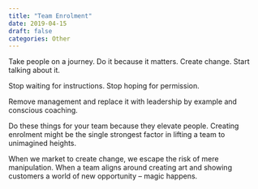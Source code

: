 ```yaml
---
title: "Team Enrolment"
date: 2019-04-15
draft: false
categories: Other
---
```


Take people on a journey. Do it because it matters. Create change. Start talking about it.

Stop waiting for instructions. Stop hoping for permission.

Remove management and replace it with leadership by example and conscious coaching.

Do these things for your team because they elevate people. Creating enrolment might be the single strongest factor in lifting a team to unimagined heights.

When we market to create change, we escape the risk of mere manipulation. When a team aligns around creating art and showing customers a world of new opportunity – magic happens.


